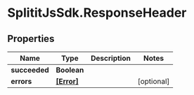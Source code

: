 # SplititJsSdk.ResponseHeader

## Properties

Name | Type | Description | Notes
------------ | ------------- | ------------- | -------------
**succeeded** | **Boolean** |  | 
**errors** | [**[Error]**](Error.md) |  | [optional] 


